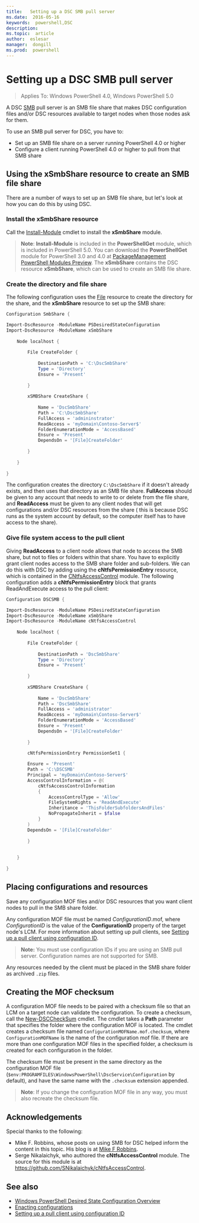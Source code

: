 ```yaml
---
title:   Setting up a DSC SMB pull server
ms.date:  2016-05-16
keywords:  powershell,DSC
description:  
ms.topic:  article
author:  eslesar
manager:  dongill
ms.prod:  powershell
---
```


# Setting up a DSC SMB pull server

>Applies To: Windows PowerShell 4.0, Windows PowerShell 5.0

A DSC [SMB](https://technet.microsoft.com/en-us/library/hh831795.aspx) pull server is an SMB file share that makes DSC configuration files and/or DSC resources
available to target nodes when those nodes ask for them.

To use an SMB pull server for DSC, you have to:
- Set up an SMB file share on a server running PowerShell 4.0 or higher
- Configure a client running PowerShell 4.0 or higher to pull from that SMB share

## Using the xSmbShare resource to create an SMB file share

There are a number of ways to set up an SMB file share, but let's look at how you can do this by using DSC.

### Install the xSmbShare resource

Call the [Install-Module](https://technet.microsoft.com/en-us/library/dn807162.aspx) cmdlet to install the **xSmbShare** module.
>**Note**: **Install-Module** is included in the **PowerShellGet** module, which is included in PowerShell 5.0. You can download the **PowerShellGet** module for PowerShell 3.0 and 4.0
>at [PackageManagement PowerShell Modules Preview](https://www.microsoft.com/en-us/download/details.aspx?id=49186). The **xSmbShare** contains the DSC resource **xSmbShare**, which can be used
to create an SMB file share.

### Create the directory and file share

The following configuration uses the [File](fileResource.md) resource to create the directory for the share, and the **xSmbShare** resource to set up the SMB share:

```powershell
Configuration SmbShare {

Import-DscResource -ModuleName PSDesiredStateConfiguration
Import-DscResource -ModuleName xSmbShare
 
    Node localhost {
 
        File CreateFolder {
 
            DestinationPath = 'C:\DscSmbShare'
            Type = 'Directory'
            Ensure = 'Present'
 
        }
 
        xSMBShare CreateShare {
 
            Name = 'DscSmbShare'
            Path = 'C:\DscSmbShare'
            FullAccess = 'admininstrator'
            ReadAccess = 'myDomain\Contoso-Server$'
            FolderEnumerationMode = 'AccessBased'
            Ensure = 'Present'
            DependsOn = '[File]CreateFolder'
 
        }
        
    }
 
}
```

The configuration creates the directory `C:\DscSmbShare` if it doesn't already exists, and then uses that directory as an SMB file share. **FullAccess** should be given to any
account that needs to write to or delete from the file share, and **ReadAccess** must be given to any client nodes that will get configurations and/or DSC resources from the share (
this is because DSC runs as the system account by default, so the computer itself has to have access to the share).


### Give file system access to the pull client

Giving **ReadAccess** to a client node allows that node to access the SMB share, but not to files or folders within that share. You have to explicitly grant client nodes access to the SMB share
folder and sub-folders. We can do this with DSC by adding using the **cNtfsPermissionEntry** resource, which is contained in the [CNtfsAccessControl](https://www.powershellgallery.com/packages/cNtfsAccessControl/1.2.0)
module. The following configuration adds a **cNtfsPermissionEntry** block that grants ReadAndExecute access to the pull client:

```powershell
Configuration DSCSMB {

Import-DscResource -ModuleName PSDesiredStateConfiguration
Import-DscResource -ModuleName xSmbShare
Import-DscResource -ModuleName cNtfsAccessControl
 
    Node localhost {
 
        File CreateFolder {
 
            DestinationPath = 'DscSmbShare'
            Type = 'Directory'
            Ensure = 'Present'
 
        }
 
        xSMBShare CreateShare {
 
            Name = 'DscSmbShare'
            Path = 'DscSmbShare'
            FullAccess = 'administrator'
            ReadAccess = 'myDomain\Contoso-Server$'
            FolderEnumerationMode = 'AccessBased'
            Ensure = 'Present'
            DependsOn = '[File]CreateFolder'
 
        }

        cNtfsPermissionEntry PermissionSet1 {
            
        Ensure = 'Present'
        Path = 'C:\DSCSMB'
        Principal = 'myDomain\Contoso-Server$'
        AccessControlInformation = @(
            cNtfsAccessControlInformation
            {
                AccessControlType = 'Allow'
                FileSystemRights = 'ReadAndExecute'
                Inheritance = 'ThisFolderSubfoldersAndFiles'
                NoPropagateInherit = $false
            }
        )
        DependsOn = '[File]CreateFolder'
        
        }
 
        
    }
 
}
```

## Placing configurations and resources

Save any configuration MOF files and/or DSC resources that you want client nodes to pull in the SMB share folder.

Any configuration MOF file must be named _ConfigurationID_.mof, where _ConfigurationID_ is the value of the **ConfigurationID** property of the target node's LCM. For more information about
setting up pull clients, see [Setting up a pull client using configuration ID](pullClientConfigID.md).

>**Note:** You must use configuration IDs if you are using an SMB pull server. Configuration names are not supported for SMB.

Any resources needed by the client must be placed in the SMB share folder as archived `.zip` files.  

## Creating the MOF checksum
A configuration MOF file needs to be paired with a checksum file so that an LCM on a target node can validate the configuration. 
To create a checksum, call the [New-DSCCheckSum](https://technet.microsoft.com/en-us/library/dn521622.aspx) cmdlet. The cmdlet takes a **Path** parameter that specifies the folder 
where the configuration MOF is located. The cmdlet creates a checksum file named `ConfigurationMOFName.mof.checksum`, where `ConfigurationMOFName` is the name of the configuration mof file. 
If there are more than one configuration MOF files in the specified folder, a checksum is created for each configuration in the folder.

The checksum file must be present in the same directory as the configuration MOF file (`$env:PROGRAMFILES\WindowsPowerShell\DscService\Configuration` by default), and have the same name with the `.checksum` extension appended.

>**Note**: If you change the configuration MOF file in any way, you must also recreate the checksum file.

## Acknowledgements

Special thanks to the following:

- Mike F. Robbins, whose posts on using SMB for DSC helped inform the content in this topic. His blog is at [Mike F Robbins](http://mikefrobbins.com/).
- Serge Nikalaichyk, who authored the **cNtfsAccessControl** module. The source for this module is at https://github.com/SNikalaichyk/cNtfsAccessControl.

## See also
- [Windows PowerShell Desired State Configuration Overview](overview.md)
- [Enacting configurations](enactingConfigurations.md)
- [Setting up a pull client using configuration ID](pullClientConfigID.md)

 
